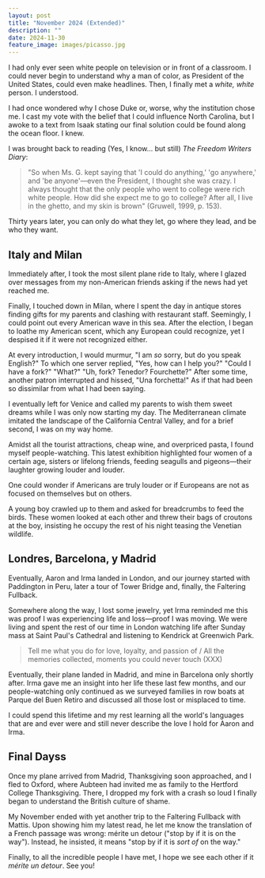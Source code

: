 ```yaml
---
layout: post
title: "November 2024 (Extended)"
description: ""
date: 2024-11-30
feature_image: images/picasso.jpg
---
```


I had only ever seen white people on television or in front of a classroom. I could never begin to understand why a man of color, as President of the United States, could even make headlines. Then, I finally met a *white, white* person. I understood. 

<!--more-->

I had once wondered why I chose Duke or, worse, why the institution chose me. I cast my vote with the belief that I could influence North Carolina, but I awoke to a text from Isaak stating our final solution could be found along the ocean floor. I knew. 

I was brought back to reading (Yes, I know... but still) *The Freedom Writers Diary*: 

> "So when Ms. G. kept saying that 'I could do anything,' 'go anywhere,' and 'be anyone'—even the President, I thought she was crazy. I always thought that the only people who went to college were rich white people. How did she expect me to go to college? After all, I live in the ghetto, and my skin is brown" (Gruwell, 1999, p. 153).

Thirty years later, you can only do what they let, go where they lead, and be who they want. 

## Italy and Milan
Immediately after, I took the most silent plane ride to Italy, where I glazed over messages from my non-American friends asking if the news had yet reached me. 

Finally, I touched down in Milan, where I spent the day in antique stores finding gifts for my parents and clashing with restaurant staff. Seemingly, I could point out every American wave in this sea. After the election, I began to loathe my American scent, which any European could recognize, yet I despised it if it were not recognized either.

At every introduction, I would murmur, "I am *so* sorry, but do you speak English?" To which one server replied, "Yes, how can I help you?" "Could I have a fork?" "What?" "Uh, fork? Tenedor? Fourchette?" After some time, another patron interrupted and hissed, "Una forchetta!" As if that had been so dissimilar from what I had been saying. 

I eventually left for Venice and called my parents to wish them sweet dreams while I was only now starting my day. The Mediterranean climate imitated the landscape of the California Central Valley, and for a brief second, I was on my way home. 

Amidst all the tourist attractions, cheap wine, and overpriced pasta, I found myself people-watching. This latest exhibition highlighted four women of a certain age, sisters or lifelong friends, feeding seagulls and pigeons—their laughter growing louder and louder. 

One could wonder if Americans are truly louder or if Europeans are not as focused on themselves but on others.

A young boy crawled up to them and asked for breadcrumbs to feed the birds. These women looked at each other and threw their bags of croutons at the boy, insisting he occupy the rest of his night teasing the Venetian wildlife. 

## Londres, Barcelona, y Madrid
Eventually, Aaron and Irma landed in London, and our journey started with Paddington in Peru, later a tour of Tower Bridge and, finally, the Faltering Fullback. 

Somewhere along the way, I lost some jewelry, yet Irma reminded me this was proof I was experiencing life and loss—proof I was moving. We were living and spent the rest of our time in London watching life after Sunday mass at Saint Paul's Cathedral and listening to Kendrick at Greenwich Park. 

> Tell me what you do for love, loyalty, and passion of / All the memories collected, moments you could never touch (XXX)

Eventually, their plane landed in Madrid, and mine in Barcelona only shortly after. Irma gave me an insight into her life these last few months, and our people-watching only continued as we surveyed families in row boats at Parque del Buen Retiro and discussed all those lost or misplaced to time. 

I could spend this lifetime and my rest learning all the world's languages that are and ever were and still never describe the love I hold for Aaron and Irma. 

## Final Dayss
Once my plane arrived from Madrid, Thanksgiving soon approached, and I fled to Oxford, where Aubteen had invited me as family to the Hertford College Thanksgiving. There, I dropped my fork with a crash so loud I finally began to understand the British culture of shame.

My November ended with yet another trip to the Faltering Fullback with Mattis. Upon showing him my latest read, he let me know the translation of a French passage was wrong: mérite un detour ("stop by if it is on the way"). Instead, he insisted, it means "stop by if it is *sort of* on the way." 

Finally, to all the incredible people I have met, I hope we see each other if it *mérite un detour*. See you! 